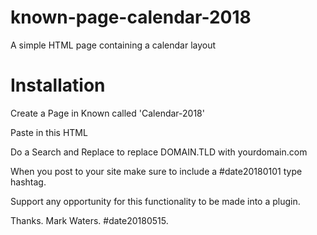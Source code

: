# known-page-calendar-2018
A simple HTML page containing a calendar layout

Installation
============

Create a Page in Known called 'Calendar-2018'

Paste in this HTML

Do a Search and Replace to replace DOMAIN.TLD with yourdomain.com

When you post to your site make sure to include a #date20180101 type hashtag.

Support any opportunity for this functionality to be made into a plugin.

Thanks.
Mark Waters.
#date20180515.

